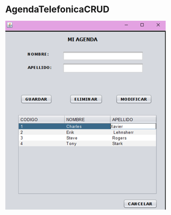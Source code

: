 # AgendaTelefonicaCRUD

![Simple AgendaTelefonicaCRUD](https://raw.githubusercontent.com/wafersans/AgendaTelefonicaCRUD/main/img/jtable.png)
